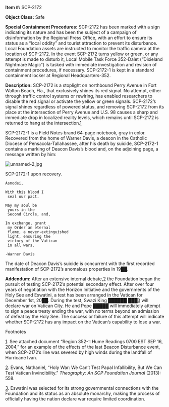 **Item #:** SCP-2172

**Object Class:** Safe

**Special Containment Procedures:** SCP-2172 has been marked with a sign indicating its nature and has been the subject of a campaign of disinformation by the Regional Press Office, with an effort to ensure its status as a “local oddity” and tourist attraction to prevent its disturbance. Local Foundation assets are instructed to monitor the traffic camera at the location of SCP-2172. In the event SCP-2172 turns yellow or green, or any attempt is made to disturb it, Local Mobile Task Force 352-Dalet (“Dixieland Nightmare Magic”) is tasked with immediate investigation and revision of containment procedures, if necessary. SCP-2172-1 is kept in a standard containment locker at Regional Headquarters-352.

**Description:** SCP-2172 is a stoplight on northbound Perry Avenue in Fort Walton Beach, Fla., that exclusively shines its red signal. No attempt, either through traffic control systems or rewiring, has enabled researchers to disable the red signal or activate the yellow or green signals. SCP-2172’s signal shines regardless of powered status, and removing SCP-2172 from its place at the intersection of Perry Avenue and U.S. 98 causes a sharp and immediate drop in localized reality levels, which remains until SCP-2172 is returned to hang at the intersection.[1](javascript:;)

SCP-2172-1 is a Field Notes brand 64-page notebook, gray in color. Recovered from the home of Warner Davis, a deacon in the Catholic Diocese of Pensacola-Tallahassee, after his death by suicide, SCP-2172-1 contains a marking of Deacon Davis’s blood and, on the adjoining page, a message written by him:

![unnamed-2.jpg](http://scp-wiki.wdfiles.com/local--files/scp-2172/unnamed-2.jpg)

SCP-2172-1 upon recovery.

    Asmodei,
    
    With this blood I
     seal our pact.
    
    May my soul be
     yours in the
     Second Circle, and,
    
    In exchange, grant
     my Order an eternal
     flame, a never-extinguished
     light, ensuring the
     victory of the Vatican
     in all wars.
    
    -Warner Davis

The date of Deacon Davis’s suicide is concurrent with the first recorded manifestation of SCP-2172’s anomalous properties in 19██.

**Addendum:** After an extensive internal debate,[2](javascript:;) the Foundation began the pursuit of testing SCP-2172’s potential secondary effect. After over four years of negotiation with the Horizon Initiative and the governments of the Holy See and Eswatini, a test has been arranged in the Vatican for December 1st, 20██. During the test, Swazi King ██████ ███[3](javascript:;) will declare war on Vatican City. He and Pope █████ will immediately attempt to sign a peace treaty ending the war, with no terms beyond an admission of defeat by the Holy See. The success or failure of this attempt will indicate whether SCP-2172 has any impact on the Vatican’s capability to lose a war.

Footnotes

[1](javascript:;). See attached document “Region 352-ד Hume Readings 0700 EST SEP 16, 2004,” for an example of the effects of the last Beacon Disturbance event, when SCP-2172’s line was severed by high winds during the landfall of Hurricane Ivan.

[2](javascript:;). Evans, Nathaniel, “Holy War: We Can’t Test Papal Infallibility, But We Can Test Vatican Invincibility.” _Theography: An SCP Foundation Journal_ (2013): 558.

[3](javascript:;). Eswatini was selected for its strong governmental connections with the Foundation and its status as an absolute monarchy, making the process of officially having the nation declare war require limited coordination.